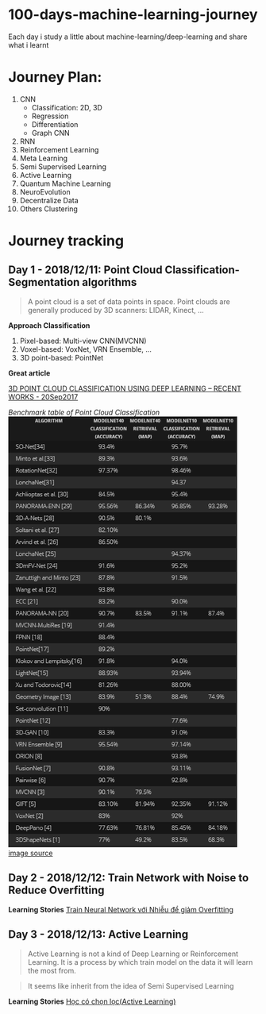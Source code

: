 # 100-days-machine-learning-journey
Each day i study a little about machine-learning/deep-learning and share what i learnt

# Journey Plan:
1. CNN
    - Classification: 2D, 3D
    - Regression
    - Differentiation
    - Graph CNN
1. RNN
1. Reinforcement Learning
1. Meta Learning
1. Semi Supervised Learning
1. Active Learning
1. Quantum Machine Learning
1. NeuroEvolution
1. Decentralize Data
1. Others
    Clustering

# Journey tracking

## Day 1 - 2018/12/11: Point Cloud Classification-Segmentation algorithms

> A point cloud is a set of data points in space. 
Point clouds are generally produced by 3D scanners: LIDAR, Kinect, ...

**Approach Classification**
1. Pixel-based: Multi-view CNN(MVCNN)
2. Voxel-based: VoxNet, VRN Ensemble, ...
3. 3D point-based: PointNet

**Great article**

[3D POINT CLOUD CLASSIFICATION USING DEEP LEARNING – RECENT WORKS - 20Sep2017](http://www.itzikbs.com/3d-point-cloud-classification-using-deep-learning)

*Benchmark table of Point Cloud Classification*
![](./figures/1_algorithm-benchmarks.PNG)
[image source](http://blog.ruofeidu.com/summary-pointnet-pointnet-and-pu-net/)

## Day 2 - 2018/12/12: Train Network with Noise to Reduce Overfitting

**Learning Stories** [Train Neural Network với Nhiễu để giảm Overfitting](https://medium.com/@minhnc.edu.tw/train-neural-network-v%E1%BB%9Bi-nhi%E1%BB%85u-%C4%91%E1%BB%83-gi%E1%BA%A3m-overfitting-dfb8984e9eeb)

## Day 3 - 2018/12/13: Active Learning

> Active Learning is not a kind of Deep Learning or Reinforcement Learning. It is a process by which train model on the data it will learn the most from.

> It seems like inherit from the idea of Semi Supervised Learning

**Learning Stories** [Học có chọn lọc(Active Learning)](https://medium.com/@minhnc.edu.tw/active-learning-89af14245083)
